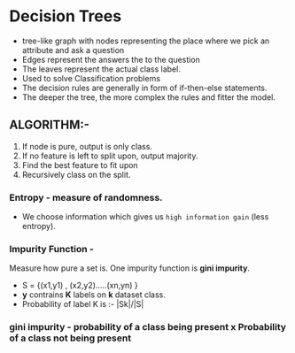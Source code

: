 # Decision Trees
- tree-like graph with nodes representing the place where we pick an attribute and ask a question
- Edges represent the answers the to the question
- The leaves represent the actual class label.
- Used to solve Classification problems
- The decision rules are generally in form of if-then-else statements.
- The deeper the tree, the more complex the rules and fitter the model.

## **ALGORITHM:-**
1)  If node is pure, output is only class.
2)  If no feature is left to split upon, output majority.
3)  Find the best feature to fit upon
4)  Recursively class on the split.

### Entropy - measure of randomness.
- We choose information which gives us `high information gain` (less entropy).

### Impurity Function - 
Measure how pure a set is. One impurity function is **gini impurity**.

* S = {(x1,y1) , (x2,y2).....(xn,yn) }
* **y** contrains **K** labels on **k** dataset class.
* Probability of label K is :- |Sk|/|S|

### **gini impurity** - probability of a class being present x Probability of a class not being present
